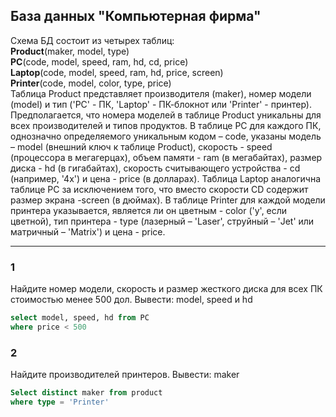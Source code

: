 ## База данных "Компьютерная фирма"


Схема БД состоит из четырех таблиц:<br/>
**Product**(maker, model, type)<br/>
**PC**(code, model, speed, ram, hd, cd, price)<br/>
**Laptop**(code, model, speed, ram, hd, price, screen)<br/>
**Printer**(code, model, color, type, price)<br/>
Таблица Product представляет производителя (maker), номер модели (model) и тип ('PC' - ПК, 'Laptop' - ПК-блокнот или 'Printer' - принтер). Предполагается, что номера моделей в таблице Product уникальны для всех производителей и типов продуктов. В таблице PC для каждого ПК, однозначно определяемого уникальным кодом – code, указаны модель – model (внешний ключ к таблице Product), скорость - speed (процессора в мегагерцах), объем памяти - ram (в мегабайтах), размер диска - hd (в гигабайтах), скорость считывающего устройства - cd (например, '4x') и цена - price (в долларах). Таблица Laptop аналогична таблице РС за исключением того, что вместо скорости CD содержит размер экрана -screen (в дюймах). В таблице Printer для каждой модели принтера указывается, является ли он цветным - color ('y', если цветной), тип принтера - type (лазерный – 'Laser', струйный – 'Jet' или матричный – 'Matrix') и цена - price.
____
### 1
Найдите номер модели, скорость и размер жесткого диска для всех ПК стоимостью менее 500 дол. Вывести: model, speed и hd

```SQL
select model, speed, hd from PC
where price < 500
```

### 2
Найдите производителей принтеров. Вывести: maker

```SQL
Select distinct maker from product
where type = 'Printer'
```
